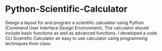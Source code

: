 # Python-Scientific-Calculator
Design a layout for and program a scientific calculator using Python (Command User Interface Design Environment).  The calculator should include basic functions as well as advanced functions.  I developed a code CLI Scientific Calculator an easy to use calculator using programming techniques from class.
